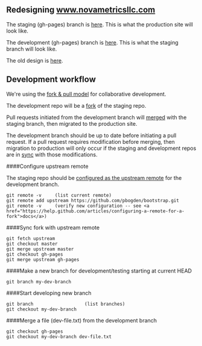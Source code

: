 
## Redesigning www.novametricsllc.com

The staging (gh-pages) branch is <a href="http://pbogden.github.io/bootstrap">here</a>.  This is what the production site will look like.

The development (gh-pages) branch is <a href="http://eliza-908.github.io/bootstrap">here</a>.  This is what the staging branch will look like.

The old design is <a href="http://pbogden.github.io/bootstrap/oldesign.html">here</a>.

## Development workflow

We're using the <a href="https://help.github.com/articles/using-pull-requests">fork & pull model</a>
for collaborative development.

The development repo will be a <a href="https://help.github.com/articles/fork-a-repo">fork</a> of the staging repo.

Pull requests initiated from the development branch will
<a href="https://help.github.com/articles/merging-a-pull-request">merged</a> with the staging branch,
then migrated to the production site.

The development branch should be up to date before initiating a pull request.
If a pull request requires modification before merging, then migration to production will only occur if 
the staging and development repos are in <a href="https://help.github.com/articles/syncing-a-fork">sync</a>
with those modifications.

####Configure upstream remote

The staging repo should be <a href="https://help.github.com/articles/configuring-a-remote-for-a-fork">
configured as the upstream remote</a> for the development branch. 

    git remote -v     (list current remote)
    git remote add upstream https://github.com/pbogden/bootstrap.git
    git remote -v     (verify new configuration -- see <a href="https://help.github.com/articles/configuring-a-remote-for-a-fork">docs</a>)

####Sync fork with upstream remote

    git fetch upstream
    git checkout master
    git merge upstream master
    git checkout gh-pages
    git merge upstream gh-pages

####Make a new branch for development/testing starting at current HEAD

    git branch my-dev-branch

####Start developing new branch

    git branch                   (list branches)
    git checkout my-dev-branch
 
####Merge a file (dev-file.txt) from the development branch 

    git checkout gh-pages
    git checkout my-dev-branch dev-file.txt
